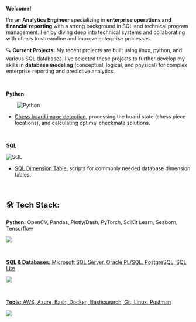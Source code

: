 **Welcome!** 

I'm an **Analytics Engineer** specializing in **enterprise operations and financial reporting** with a strong background in SQL and technical program management. I enjoy diving deep into technical systems and collaborating with others to streamline and improve enterprise processes. 

🔍 **Current Projects:** My recent projects are built using linux, python, and various SQL databases. I've selected these projects to further develop my skills in **database modeling** (conceptual, logical, and physical) for complex enterprise reporting and predictive analytics.

<br>

**Python**
</p> 
<p align="left">
  <img src="https://skillicons.dev/icons?i=py&theme=light" alt="Python" style="vertical-align: middle; margin-left: 30px;" />
</p>

- [Chess board image detection](https://github.com/sean-gits-py/chess), processing the board state (chess piece locations), and calculating optimal checkmate solutions.

<br>

**SQL**
</p>
<p align="left">
  <img src="https://skillicons.dev/icons?i=postgres&theme=light" alt="SQL" style="vertical-align: middle; margin-right: 30px;" />
</p>

- [SQL Dimension Table](https://github.com/sean-gits-py/sql_dimension_tables), scripts for commonly needed database dimension tables.

<br>

## 🛠 **Tech Stack:**

**Python:** OpenCV, Pandas, Plotly/Dash, PyTorch, SciKit Learn, Seaborn, Tensorflow
<p align="left">
  <a href="https://skillicons.dev">
    <img src="https://skillicons.dev/icons?i=pandas,opencv,pycharm,pytorch,tensorflow&theme=light" />
</p>
<br>
  
**SQL & Databases:** Microsoft SQL Server, Oracle PL/SQL, PostgreSQL, SQL Lite
<p align="left">
  <a href="https://skillicons.dev">
    <img src="https://skillicons.dev/icons?i=dynamodb,postgres,sqlite&theme=light" />
</p>
<br>
    
**Tools:** AWS, Azure, Bash, Docker, Elasticsearch, Git, Linux, Postman
<p align="left">
  <a href="https://skillicons.dev">
    <img src="https://skillicons.dev/icons?i=aws,azure,bash,docker,elasticsearch,linux,debian,git,lua,postman,rasberrypi,&theme=light" />
</p>
